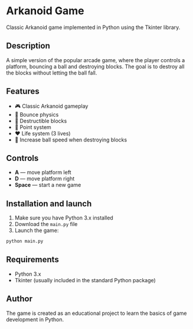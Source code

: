 # Arkanoid Game

Classic Arkanoid game implemented in Python using the Tkinter library.

## Description

A simple version of the popular arcade game, where the player controls a platform, bouncing a ball and destroying blocks. The goal is to destroy all the blocks without letting the ball fall.

## Features

- 🎮 Classic Arkanoid gameplay
- 🏓 Bounce physics
- 🧱 Destructible blocks
- 💯 Point system
- ❤️ Life system (3 lives)
- 🚀 Increase ball speed when destroying blocks

## Controls

- **A** — move platform left
- **D** — move platform right
- **Space** — start a new game

## Installation and launch

1. Make sure you have Python 3.x installed
2. Download the `main.py` file
3. Launch the game:

```bash
python main.py
```

## Requirements

- Python 3.x
- Tkinter (usually included in the standard Python package)

## Author

The game is created as an educational project to learn the basics of game development in Python.